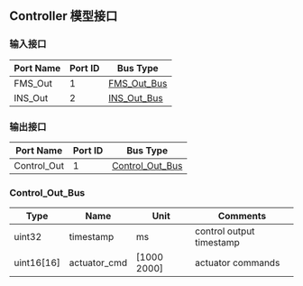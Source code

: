 ## Controller 模型接口

### 输入接口

| Port Name | Port ID | Bus Type    |
| --------- | ------- | ----------- |
| FMS_Out   | 1       | [FMS_Out_Bus](content_ch/fms_interface.md#FMS_Out_Bus) |
| INS_Out   | 2       | [INS_Out_Bus](content_ch/ins_interface.md#INS_Out_Bus) |

### 输出接口

| Port Name   | Port ID | Bus Type        |
| ----------- | ------- | --------------- |
| Control_Out | 1       | [Control_Out_Bus](#Control_Out_Bus) |

### Control_Out_Bus

Type   | Name             | Unit        | Comments
-----  | --------------   | ----------  | ----------------
uint32 | timestamp        | ms          | control output timestamp
uint16[16] | actuator_cmd          | [1000 2000] | actuator commands

